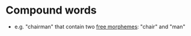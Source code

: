 # Compound words

- e.g. "chairman" that contain two [free morphemes](bound-vs-free-morphemes.md): "chair" and "man"
